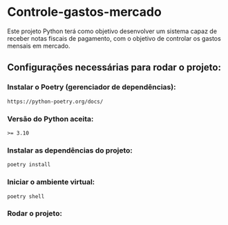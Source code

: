# Controle-gastos-mercado
Este projeto Python terá como objetivo desenvolver um sistema capaz de receber notas fiscais de pagamento, com o objetivo de controlar os gastos mensais em mercado. 

## Configurações necessárias para rodar o projeto:

### Instalar o Poetry (gerenciador de dependências):
```
https://python-poetry.org/docs/
```

### Versão do Python aceita:
```
>= 3.10
```

### Instalar as dependências do projeto:
```
poetry install
```

### Iniciar o ambiente virtual:
```
poetry shell
```

### Rodar o projeto:
```

```